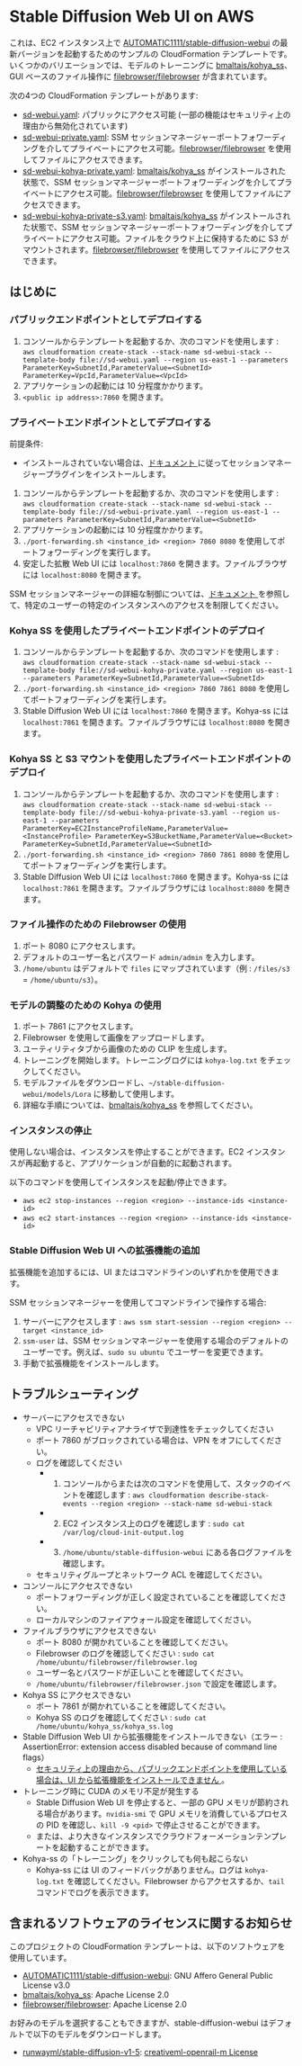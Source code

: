 # Stable Diffusion Web UI on AWS

これは、EC2 インスタンス上で [AUTOMATIC1111/stable-diffusion-webui](https://github.com/AUTOMATIC1111/stable-diffusion-webui) の最新バージョンを起動するためのサンプルの CloudFormation テンプレートです。いくつかのバリエーションでは、モデルのトレーニングに [bmaltais/kohya_ss](https://github.com/bmaltais/kohya_ss)、GUI ベースのファイル操作に [filebrowser/filebrowser](https://github.com/filebrowser/filebrowser) が含まれています。

次の4つの CloudFormation テンプレートがあります:

- [sd-webui.yaml](sd-webui.yaml): パブリックにアクセス可能 (一部の機能はセキュリティ上の理由から無効化されています)
- [sd-webui-private.yaml](sd-webui-private.yaml): SSM セッションマネージャーポートフォワーディングを介してプライベートにアクセス可能。[filebrowser/filebrowser](https://github.com/filebrowser/filebrowser) を使用してファイルにアクセスできます。
- [sd-webui-kohya-private.yaml](sd-webui-kohya-private.yaml): [bmaltais/kohya_ss](https://github.com/bmaltais/kohya_ss) がインストールされた状態で、SSM セッションマネージャーポートフォワーディングを介してプライベートにアクセス可能。[filebrowser/filebrowser](https://github.com/filebrowser/filebrowser) を使用してファイルにアクセスできます。
- [sd-webui-kohya-private-s3.yaml](sd-webui-kohya-private-s3.yaml): [bmaltais/kohya_ss](https://github.com/bmaltais/kohya_ss) がインストールされた状態で、SSM セッションマネージャーポートフォワーディングを介してプライベートにアクセス可能。ファイルをクラウド上に保持するために S3 がマウントされます。[filebrowser/filebrowser](https://github.com/filebrowser/filebrowser) を使用してファイルにアクセスできます。

## はじめに

### パブリックエンドポイントとしてデプロイする

1. コンソールからテンプレートを起動するか、次のコマンドを使用します : `aws cloudformation create-stack --stack-name sd-webui-stack --template-body file://sd-webui.yaml --region us-east-1 --parameters ParameterKey=SubnetId,ParameterValue=<SubnetId> ParameterKey=VpcId,ParameterValue=<VpcId>`
2. アプリケーションの起動には 10 分程度かかります。
3. `<public ip address>:7860` を開きます。

### プライベートエンドポイントとしてデプロイする

前提条件:
- インストールされていない場合は、[ドキュメント ](https://docs.aws.amazon.com/systems-manager/latest/userguide/session-manager-working-with-install-plugin.html) に従ってセッションマネージャープラグインをインストールします。

1. コンソールからテンプレートを起動するか、次のコマンドを使用します : `aws cloudformation create-stack --stack-name sd-webui-stack --template-body file://sd-webui-private.yaml --region us-east-1 --parameters ParameterKey=SubnetId,ParameterValue=<SubnetId>`
2. アプリケーションの起動には 10 分程度かかります。
3. `./port-forwarding.sh <instance_id> <region> 7860 8080` を使用してポートフォワーディングを実行します。
4. 安定した拡散 Web UI には `localhost:7860` を開きます。ファイルブラウザには `localhost:8080` を開きます。

SSM セッションマネージャーの詳細な制御については、[ドキュメント ](https://docs.aws.amazon.com/systems-manager/latest/userguide/getting-started-restrict-access-examples.html) を参照して、特定のユーザーの特定のインスタンスへのアクセスを制限してください。

### Kohya SS を使用したプライベートエンドポイントのデプロイ

1. コンソールからテンプレートを起動するか、次のコマンドを使用します : `aws cloudformation create-stack --stack-name sd-webui-stack --template-body file://sd-webui-kohya-private.yaml --region us-east-1 --parameters ParameterKey=SubnetId,ParameterValue=<SubnetId>`
2. `./port-forwarding.sh <instance_id> <region> 7860 7861 8080` を使用してポートフォワーディングを実行します。
3. Stable Diffusion Web UI には `localhost:7860` を開きます。Kohya-ss には `localhost:7861` を開きます。ファイルブラウザには `localhost:8080` を開きます。

### Kohya SS と S3 マウントを使用したプライベートエンドポイントのデプロイ

1. コンソールからテンプレートを起動するか、次のコマンドを使用します : `aws cloudformation create-stack --stack-name sd-webui-stack --template-body file://sd-webui-kohya-private-s3.yaml --region us-east-1 --parameters ParameterKey=EC2InstanceProfileName,ParameterValue=<InstanceProfile> ParameterKey=S3BucketName,ParameterValue=<Bucket> ParameterKey=SubnetId,ParameterValue=<SubnetId>`
2. `./port-forwarding.sh <instance_id> <region> 7860 7861 8080` を使用してポートフォワーディングを実行します。
3. Stable Diffusion Web UI には `localhost:7860` を開きます。Kohya-ss には `localhost:7861` を開きます。ファイルブラウザには `localhost:8080` を開きます。

### ファイル操作のための Filebrowser の使用

1. ポート 8080 にアクセスします。
2. デフォルトのユーザー名とパスワード `admin/admin` を入力します。
3. `/home/ubuntu` はデフォルトで `files` にマップされています（例 : `/files/s3` = `/home/ubuntu/s3`）。

### モデルの調整のための Kohya の使用

1. ポート 7861 にアクセスします。
2. Filebrowser を使用して画像をアップロードします。
3. ユーティリティタブから画像のための CLIP を生成します。
4. トレーニングを開始します。トレーニングログには `kohya-log.txt` をチェックしてください。
5. モデルファイルをダウンロードし、`~/stable-diffusion-webui/models/Lora` に移動して使用します。
6. 詳細な手順については、[bmaltais/kohya_ss](https://github.com/bmaltais/kohya_ss) を参照してください。

### インスタンスの停止

使用しない場合は、インスタンスを停止することができます。EC2 インスタンスが再起動すると、アプリケーションが自動的に起動されます。

以下のコマンドを使用してインスタンスを起動/停止できます。

- `aws ec2 stop-instances --region <region> --instance-ids <instance-id>`
- `aws ec2 start-instances --region <region> --instance-ids <instance-id>`

### Stable Diffusion Web UI への拡張機能の追加

拡張機能を追加するには、UI またはコマンドラインのいずれかを使用できます。

SSM セッションマネージャーを使用してコマンドラインで操作する場合:

1. サーバーにアクセスします : `aws ssm start-session --region <region> --target <instance_id>`
2. `ssm-user` は、SSM セッションマネージャーを使用する場合のデフォルトのユーザーです。例えば、`sudo su ubuntu` でユーザーを変更できます。
3. 手動で拡張機能をインストールします。

## トラブルシューティング

- サーバーにアクセスできない
  - VPC リーチャビリティアナライザで到達性をチェックしてください
  - ポート 7860 がブロックされている場合は、VPN をオフにしてください。
  - ログを確認してください
    - 1. コンソールからまたは次のコマンドを使用して、スタックのイベントを確認します : `aws cloudformation describe-stack-events --region <region> --stack-name sd-webui-stack`
    - 2. EC2 インスタンス上のログを確認します : `sudo cat /var/log/cloud-init-output.log`
    - 3. `/home/ubuntu/stable-diffusion-webui` にある各ログファイルを確認します。
  - セキュリティグループとネットワーク ACL を確認してください。
- コンソールにアクセスできない
  - ポートフォワーディングが正しく設定されていることを確認してください。
  - ローカルマシンのファイアウォール設定を確認してください。
- ファイルブラウザにアクセスできない
  - ポート 8080 が開かれていることを確認してください。
  - Filebrowser のログを確認してください : `sudo cat /home/ubuntu/filebrowser/filebrowser.log`
  - ユーザー名とパスワードが正しいことを確認してください。
  - `/home/ubuntu/filebrowser/filebrowser.json` で設定を確認します。
- Kohya SS にアクセスできない
  - ポート 7861 が開かれていることを確認してください。
  - Kohya SS のログを確認してください : `sudo cat /home/ubuntu/kohya_ss/kohya_ss.log`
- Stable Diffusion Web UI から拡張機能をインストールできない（エラー : AssertionError: extension access disabled because of command line flags）
  - [ セキュリティ上の理由から、パブリックエンドポイントを使用している場合は、UI から拡張機能をインストールできません ](https://github.com/AUTOMATIC1111/stable-diffusion-webui/issues/7153)。
- トレーニング時に CUDA のメモリ不足が発生する
  - Stable Diffusion Web UI を停止すると、一部の GPU メモリが節約される場合があります。`nvidia-smi` で GPU メモリを消費しているプロセスの PID を確認し、`kill -9 <pid>` で停止させることができます。
  - または、より大きなインスタンスでクラウドフォーメーションテンプレートを起動することができます。
- Kohya-ss の「トレーニング」をクリックしても何も起こらない
  - Kohya-ss には UI のフィードバックがありません。ログは `kohya-log.txt` を確認してください。Filebrowser からアクセスするか、`tail` コマンドでログを表示できます。

## 含まれるソフトウェアのライセンスに関するお知らせ

このプロジェクトの CloudFormation テンプレートは、以下のソフトウェアを使用しています。

- [AUTOMATIC1111/stable-diffusion-webui](https://github.com/AUTOMATIC1111/stable-diffusion-webui): GNU Affero General Public License v3.0
- [bmaltais/kohya_ss](https://github.com/bmaltais/kohya_ss): Apache License 2.0
- [filebrowser/filebrowser](https://github.com/filebrowser/filebrowser): Apache License 2.0

お好みのモデルを選択することもできますが、stable-diffusion-webui はデフォルトで以下のモデルをダウンロードします。

- [runwayml/stable-diffusion-v1-5](https://huggingface.co/runwayml/stable-diffusion-v1-5): [creativeml-openrail-m License](https://huggingface.co/spaces/CompVis/stable-diffusion-license)
